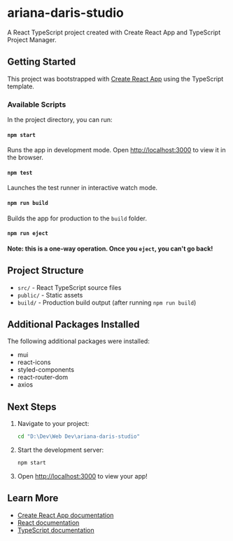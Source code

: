 # ariana-daris-studio

A React TypeScript project created with Create React App and TypeScript Project Manager.

## Getting Started

This project was bootstrapped with [Create React App](https://github.com/facebook/create-react-app) using the TypeScript template.

### Available Scripts

In the project directory, you can run:

#### `npm start`
Runs the app in development mode.
Open [http://localhost:3000](http://localhost:3000) to view it in the browser.

#### `npm test`
Launches the test runner in interactive watch mode.

#### `npm run build`
Builds the app for production to the `build` folder.

#### `npm run eject`
**Note: this is a one-way operation. Once you `eject`, you can't go back!**

## Project Structure

- `src/` - React TypeScript source files
- `public/` - Static assets
- `build/` - Production build output (after running `npm run build`)

## Additional Packages Installed

The following additional packages were installed:
- mui
- react-icons
- styled-components
- react-router-dom
- axios


## Next Steps

1. Navigate to your project:
   ```bash
   cd "D:\Dev\Web Dev\ariana-daris-studio"
   ```

2. Start the development server:
   ```bash
   npm start
   ```

3. Open [http://localhost:3000](http://localhost:3000) to view your app!

## Learn More

- [Create React App documentation](https://facebook.github.io/create-react-app/docs/getting-started)
- [React documentation](https://reactjs.org/)
- [TypeScript documentation](https://www.typescriptlang.org/)
